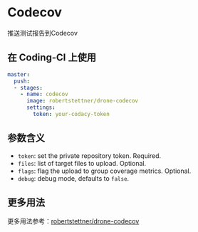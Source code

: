 # Codecov

推送测试报告到Codecov

## 在 Coding-CI 上使用

```yml
master:
  push:
  - stages:
    - name: codecov
      image: robertstettner/drone-codecov
      settings:
        token: your-codacy-token
```

## 参数含义

- `token`: set the private repository token. Required.
- `files`: list of target files to upload. Optional.
- `flags`: flag the upload to group coverage metrics. Optional.
- `debug`: debug mode, defaults to `false`.

## 更多用法

更多用法参考：[robertstettner/drone-codecov](https://github.com/robertstettner/drone-codecov)
